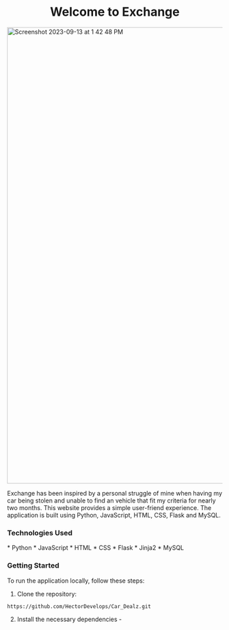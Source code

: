 <h1 align='center'>Welcome to Exchange</h1>

<img width="1065" alt="Screenshot 2023-09-13 at 1 42 48 PM" src="https://github.com/HectorDevelops/Car_Dealz/assets/55935722/5cd18034-b1c8-4adf-9c07-461e2308a7ed">


Exchange has been inspired by a personal struggle of mine when having my car being stolen and unable to find an vehicle that fit my criteria for nearly two months. This website provides a simple user-friend experience. The application is built using Python, JavaScript, HTML, CSS, Flask and MySQL. 

<h3>Technologies Used </h3>
* Python 
* JavaScript
* HTML 
* CSS
* Flask
* Jinja2
* MySQL


<h3>Getting Started </h3>
To run the application locally, follow these steps:

1. Clone the repository:
```
https://github.com/HectorDevelops/Car_Dealz.git
```
2. Install the necessary dependencies - 

